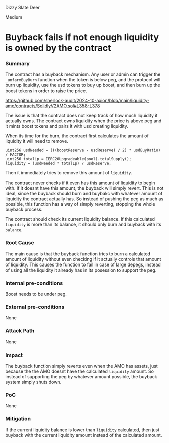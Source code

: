Dizzy Slate Deer

Medium

# Buyback fails if not enough liquidity is owned by the contract

### Summary

The contract has a buyback mechanism. Any user or admin can trigger the `_unfarmBuyBurn` function when the token is below peg, and the protocol will burn up liquidity, use the usd tokens to buy up boost, and then burn up the boost tokens in order to raise the price.

https://github.com/sherlock-audit/2024-10-axion/blob/main/liquidity-amo/contracts/SolidlyV2AMO.sol#L358-L378

The issue is that the contract does not keep track of how much liquidity it actually owns. The contract owns liquidity when the price is above peg and it mints boost tokens and pairs it with usd creating liquidity.

When its time for the burn, the contract first calculates the amount of liquidity it will need to remove.

```solidity
uint256 usdNeeded = (((boostReserve - usdReserve) / 2) * usdBuyRatio) / FACTOR;
uint256 totalLp = IERC20Upgradeable(pool).totalSupply();
liquidity = (usdNeeded * totalLp) / usdReserve;
```

Then it immediately tries to remove this amount of `liquidity`.

The contract never checks if it even has this amount of liquidity to begin with. If it doesnt have this amount, the buyback will simply revert. This is not ideal, since the buyback should burn and buybakc with whatever amount of liquidity the contract actually has. So instead of pushing the peg as much as possible, this function has a way of simply reverting, stopping the whole buyback process.

The contract should check its current liquidity balance. If this calculated `liquidity` is more than its balance, it should only burn and buyback with its `balance`.

### Root Cause

The main cause is that the buyback function tries to burn a calculated amount of liquidity without even checking if it actually controls that amount of liquidity. This causes the function to fail in case of large depegs, instead of using all the liquidity it already has in its posession to support the peg.

### Internal pre-conditions

Boost needs to be under peg.

### External pre-conditions

None

### Attack Path

None

### Impact

The buyback function simply reverts even when the AMO has assets, just because the the AMO doesnt have the calculated `liquidity` amount. So instead of supporting the peg by whatever amount possible, the buyback system simply shuts down.

### PoC

None

### Mitigation

If the current liquidity balance is lower than `liquidity` calculated, then just buyback with the current liquidity amount instead of the calculated amount.
